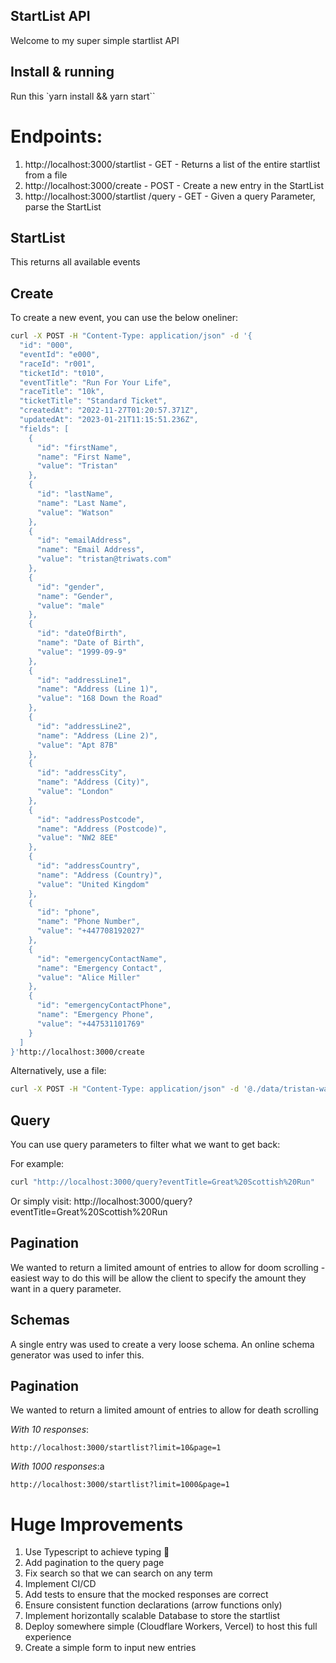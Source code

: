 ## StartList API

Welcome to my super simple startlist API

## Install & running

Run this `yarn install && yarn start``

# Endpoints:

1. http://localhost:3000/startlist - GET - Returns a list of the entire startlist from a file
2. http://localhost:3000/create - POST - Create a new entry in the StartList
3. http://localhost:3000/startlist /query - GET - Given a query Parameter, parse the StartList

## StartList

This returns all available events

## Create

To create a new event, you can use the below oneliner:

``` bash
curl -X POST -H "Content-Type: application/json" -d '{
  "id": "000",
  "eventId": "e000",
  "raceId": "r001",
  "ticketId": "t010",
  "eventTitle": "Run For Your Life",
  "raceTitle": "10k",
  "ticketTitle": "Standard Ticket",
  "createdAt": "2022-11-27T01:20:57.371Z",
  "updatedAt": "2023-01-21T11:15:51.236Z",
  "fields": [
    {
      "id": "firstName",
      "name": "First Name",
      "value": "Tristan"
    },
    {
      "id": "lastName",
      "name": "Last Name",
      "value": "Watson"
    },
    {
      "id": "emailAddress",
      "name": "Email Address",
      "value": "tristan@triwats.com"
    },
    {
      "id": "gender",
      "name": "Gender",
      "value": "male"
    },
    {
      "id": "dateOfBirth",
      "name": "Date of Birth",
      "value": "1999-09-9"
    },
    {
      "id": "addressLine1",
      "name": "Address (Line 1)",
      "value": "168 Down the Road"
    },
    {
      "id": "addressLine2",
      "name": "Address (Line 2)",
      "value": "Apt 87B"
    },
    {
      "id": "addressCity",
      "name": "Address (City)",
      "value": "London"
    },
    {
      "id": "addressPostcode",
      "name": "Address (Postcode)",
      "value": "NW2 8EE"
    },
    {
      "id": "addressCountry",
      "name": "Address (Country)",
      "value": "United Kingdom"
    },
    {
      "id": "phone",
      "name": "Phone Number",
      "value": "+447708192027"
    },
    {
      "id": "emergencyContactName",
      "name": "Emergency Contact",
      "value": "Alice Miller"
    },
    {
      "id": "emergencyContactPhone",
      "name": "Emergency Phone",
      "value": "+447531101769"
    }
  ]
}'http://localhost:3000/create
```

Alternatively, use a file:

```bash
curl -X POST -H "Content-Type: application/json" -d '@./data/tristan-watson.json' http://localhost:3000/create
```

## Query

You can use query parameters to filter what we want to get back:

For example:

``` bash
curl "http://localhost:3000/query?eventTitle=Great%20Scottish%20Run"
```

Or simply visit: http://localhost:3000/query?eventTitle=Great%20Scottish%20Run

## Pagination

We wanted to return a limited amount of entries to allow for doom scrolling - easiest way to do this will be allow the client to specify the amount they want in a query parameter.

## Schemas

A single entry was used to create a very loose schema. An online schema generator was used to infer this.

## Pagination

We wanted to return a limited amount of entries to allow for death scrolling

*With 10 responses*:

```
http://localhost:3000/startlist?limit=10&page=1
```

*With 1000 responses*:a
```
http://localhost:3000/startlist?limit=1000&page=1
```

# Huge Improvements

1. Use Typescript to achieve typing 🙏
2. Add pagination to the query page
3. Fix search so that we can search on any term
4. Implement CI/CD
5. Add tests to ensure that the mocked responses are correct
6. Ensure consistent function declarations (arrow functions only)
7. Implement horizontally scalable Database to store the startlist
8.  Deploy somewhere simple (Cloudflare Workers, Vercel) to host this full experience
9.  Create a simple form to input new entries
